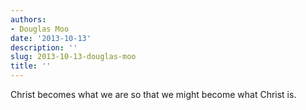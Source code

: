 ```yaml
---
authors:
- Douglas Moo
date: '2013-10-13'
description: ''
slug: 2013-10-13-douglas-moo
title: ''
---
```

Christ becomes what we are so that we might become what Christ is.



